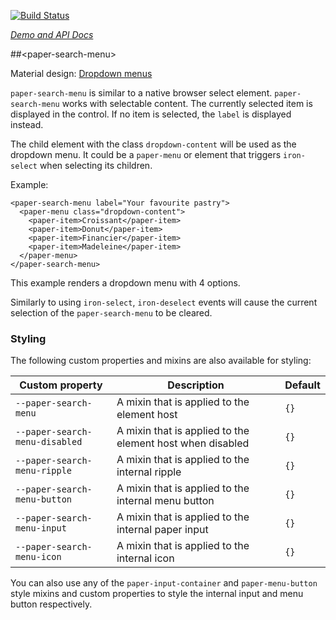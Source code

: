 
<!---

This README is automatically generated from the comments in these files:
paper-search-menu.html

Edit those files, and our readme bot will duplicate them over here!
Edit this file, and the bot will squash your changes :)

-->

[![Build Status](https://travis-ci.org/PolymerElements/paper-search-menu.svg?branch=master)](https://travis-ci.org/PolymerElements/paper-search-menu)

_[Demo and API Docs](https://elements.polymer-project.org/elements/paper-search-menu)_


##&lt;paper-search-menu&gt;


Material design: [Dropdown menus](https://www.google.com/design/spec/components/buttons.html#buttons-dropdown-buttons)

`paper-search-menu` is similar to a native browser select element.
`paper-search-menu` works with selectable content. The currently selected
item is displayed in the control. If no item is selected, the `label` is
displayed instead.

The child element with the class `dropdown-content` will be used as the dropdown
menu. It could be a `paper-menu` or element that triggers `iron-select` when
selecting its children.

Example:

    <paper-search-menu label="Your favourite pastry">
      <paper-menu class="dropdown-content">
        <paper-item>Croissant</paper-item>
        <paper-item>Donut</paper-item>
        <paper-item>Financier</paper-item>
        <paper-item>Madeleine</paper-item>
      </paper-menu>
    </paper-search-menu>

This example renders a dropdown menu with 4 options.

Similarly to using `iron-select`, `iron-deselect` events will cause the
current selection of the `paper-search-menu` to be cleared.

### Styling

The following custom properties and mixins are also available for styling:

Custom property | Description | Default
----------------|-------------|----------
`--paper-search-menu` | A mixin that is applied to the element host | `{}`
`--paper-search-menu-disabled` | A mixin that is applied to the element host when disabled | `{}`
`--paper-search-menu-ripple` | A mixin that is applied to the internal ripple | `{}`
`--paper-search-menu-button` | A mixin that is applied to the internal menu button | `{}`
`--paper-search-menu-input` | A mixin that is applied to the internal paper input | `{}`
`--paper-search-menu-icon` | A mixin that is applied to the internal icon | `{}`

You can also use any of the `paper-input-container` and `paper-menu-button`
style mixins and custom properties to style the internal input and menu button
respectively.


